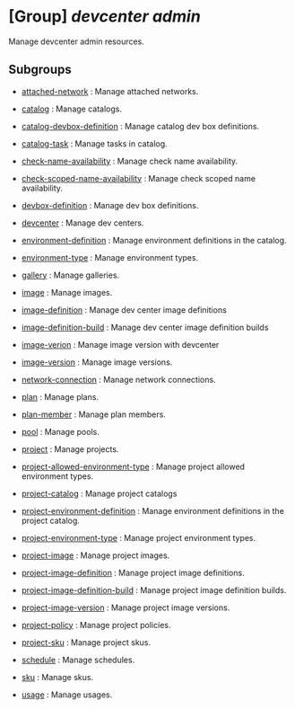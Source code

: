 # [Group] _devcenter admin_

Manage devcenter admin resources.

## Subgroups

- [attached-network](/Commands/devcenter/admin/attached-network/readme.md)
: Manage attached networks.

- [catalog](/Commands/devcenter/admin/catalog/readme.md)
: Manage catalogs.

- [catalog-devbox-definition](/Commands/devcenter/admin/catalog-devbox-definition/readme.md)
: Manage catalog dev box definitions.

- [catalog-task](/Commands/devcenter/admin/catalog-task/readme.md)
: Manage tasks in catalog.

- [check-name-availability](/Commands/devcenter/admin/check-name-availability/readme.md)
: Manage check name availability.

- [check-scoped-name-availability](/Commands/devcenter/admin/check-scoped-name-availability/readme.md)
: Manage check scoped name availability.

- [devbox-definition](/Commands/devcenter/admin/devbox-definition/readme.md)
: Manage dev box definitions.

- [devcenter](/Commands/devcenter/admin/devcenter/readme.md)
: Manage dev centers.

- [environment-definition](/Commands/devcenter/admin/environment-definition/readme.md)
: Manage environment definitions in the catalog.

- [environment-type](/Commands/devcenter/admin/environment-type/readme.md)
: Manage environment types.

- [gallery](/Commands/devcenter/admin/gallery/readme.md)
: Manage galleries.

- [image](/Commands/devcenter/admin/image/readme.md)
: Manage images.

- [image-definition](/Commands/devcenter/admin/image-definition/readme.md)
: Manage dev center image definitions

- [image-definition-build](/Commands/devcenter/admin/image-definition-build/readme.md)
: Manage dev center image definition builds

- [image-verion](/Commands/devcenter/admin/image-verion/readme.md)
: Manage image version with devcenter

- [image-version](/Commands/devcenter/admin/image-version/readme.md)
: Manage image versions.

- [network-connection](/Commands/devcenter/admin/network-connection/readme.md)
: Manage network connections.

- [plan](/Commands/devcenter/admin/plan/readme.md)
: Manage plans.

- [plan-member](/Commands/devcenter/admin/plan-member/readme.md)
: Manage plan members.

- [pool](/Commands/devcenter/admin/pool/readme.md)
: Manage pools.

- [project](/Commands/devcenter/admin/project/readme.md)
: Manage projects.

- [project-allowed-environment-type](/Commands/devcenter/admin/project-allowed-environment-type/readme.md)
: Manage project allowed environment types.

- [project-catalog](/Commands/devcenter/admin/project-catalog/readme.md)
: Manage project catalogs

- [project-environment-definition](/Commands/devcenter/admin/project-environment-definition/readme.md)
: Manage environment definitions in the project catalog.

- [project-environment-type](/Commands/devcenter/admin/project-environment-type/readme.md)
: Manage project environment types.

- [project-image](/Commands/devcenter/admin/project-image/readme.md)
: Manage project images.

- [project-image-definition](/Commands/devcenter/admin/project-image-definition/readme.md)
: Manage project image definitions.

- [project-image-definition-build](/Commands/devcenter/admin/project-image-definition-build/readme.md)
: Manage project image definition builds.

- [project-image-version](/Commands/devcenter/admin/project-image-version/readme.md)
: Manage project image versions.

- [project-policy](/Commands/devcenter/admin/project-policy/readme.md)
: Manage project policies.

- [project-sku](/Commands/devcenter/admin/project-sku/readme.md)
: Manage project skus.

- [schedule](/Commands/devcenter/admin/schedule/readme.md)
: Manage schedules.

- [sku](/Commands/devcenter/admin/sku/readme.md)
: Manage skus.

- [usage](/Commands/devcenter/admin/usage/readme.md)
: Manage usages.
